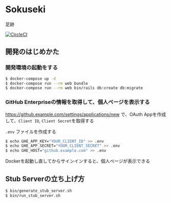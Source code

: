 # Sokuseki

足跡

[![CircleCI](https://circleci.com/gh/sokusekiya/sokuseki/tree/master.svg?style=svg)](https://circleci.com/gh/sokusekiya/sokuseki/tree/master)

## 開発のはじめかた

### 開発環境の起動をする

```bash
$ docker-compose up -d
$ docker-compose run --rm web bundle
$ docker-compose run --rm web bin/rails db:create db:migrate
```

### GitHub Enterpriseの情報を取得して、個人ページを表示する
https://github.example.com/settings/applications/new で、OAuth Appを作成して、`Client ID`, `Client Secret`を取得する

`.env` ファイルを作成する

```bash
$ echo GHE_APP_KEY="YOUR_CLIENT_ID" >> .env
$ echo GHE_APP_SECRET="YOUR_CLIENT_SECRET" >> .env
$ echo GHE_HOST="github.example.com" >> .env
```

Dockerを起動し直してからサインインすると、個人ページが表示できる

## Stub Serverの立ち上げ方

```sh
$ bin/generate_stub_server.sh
$ bin/run_stub_server.sh
```